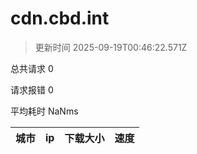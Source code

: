 
  # cdn.cbd.int

  > 更新时间 2025-09-19T00:46:22.571Z
  
  总共请求 0

  请求报错 0

  平均耗时 NaNms

|城市|ip|下载大小|速度|
|-----|----------|---|---|

  
